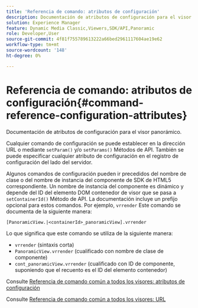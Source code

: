 ```yaml
---
title: 'Referencia de comando: atributos de configuración'
description: Documentación de atributos de configuración para el visor panorámico.
solution: Experience Manager
feature: Dynamic Media Classic,Viewers,SDK/API,Panoramic
role: Developer,User
source-git-commit: 4f81f755789613222a66bed2961117604ae19e62
workflow-type: tm+mt
source-wordcount: '148'
ht-degree: 0%

---
```


# Referencia de comando: atributos de configuración{#command-reference-configuration-attributes}

Documentación de atributos de configuración para el visor panorámico.

Cualquier comando de configuración se puede establecer en la dirección URL o mediante `setParam()` y/o `setParams()` Métodos de API. También se puede especificar cualquier atributo de configuración en el registro de configuración del lado del servidor.

Algunos comandos de configuración pueden ir precedidos del nombre de clase o del nombre de instancia del componente de SDK de HTML5 correspondiente. Un nombre de instancia del componente es dinámico y depende del ID del elemento DOM contenedor de visor que se pasa a `setContainerId()` Método de API. La documentación incluye un prefijo opcional para estos comandos. Por ejemplo, `vrrender` Este comando se documenta de la siguiente manera:

```
[PanoramicView.|<containerId>_panoramicView].vrrender
```

Lo que significa que este comando se utiliza de la siguiente manera:

* `vrrender` (sintaxis corta)
* `PanoramicView.vrrender` (cualificado con nombre de clase de componente)
* `cont_panoramicView.vrrender` (cualificado con ID de componente, suponiendo que el recuento es el ID del elemento contenedor)


Consulte [Referencia de comando común a todos los visores: atributos de configuración](../../../r-html5-viewer-20-cmdref-configattrib/r-html5-viewer-20-cmdref-configattrib.md#concept-850e0f2c49b949deb7cfbfd330d329bd)

Consulte [Referencia de comando común a todos los visores: URL](../../../c-html5-viewer-20-cmdref-url/c-html5-viewer-20-cmdref-url.md#concept-9b337f349b7b406b8c33c7ee96b3e226)
